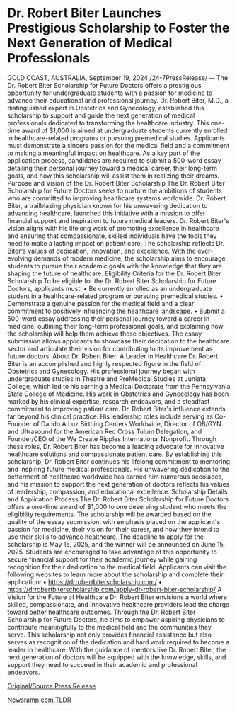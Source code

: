 # Dr. Robert Biter Launches Prestigious Scholarship to Foster the Next Generation of Medical Professionals

GOLD COAST, AUSTRALIA, September 19, 2024 /24-7PressRelease/ -- The Dr. Robert Biter Scholarship for Future Doctors offers a prestigious opportunity for undergraduate students with a passion for medicine to advance their educational and professional journey. Dr. Robert Biter, M.D., a distinguished expert in Obstetrics and Gynecology, established this scholarship to support and guide the next generation of medical professionals dedicated to transforming the healthcare industry.  This one-time award of $1,000 is aimed at undergraduate students currently enrolled in healthcare-related programs or pursuing premedical studies. Applicants must demonstrate a sincere passion for the medical field and a commitment to making a meaningful impact on healthcare. As a key part of the application process, candidates are required to submit a 500-word essay detailing their personal journey toward a medical career, their long-term goals, and how this scholarship will assist them in realizing their dreams.  Purpose and Vision of the Dr. Robert Biter Scholarship The Dr. Robert Biter Scholarship for Future Doctors seeks to nurture the ambitions of students who are committed to improving healthcare systems worldwide. Dr. Robert Biter, a trailblazing physician known for his unwavering dedication to advancing healthcare, launched this initiative with a mission to offer financial support and inspiration to future medical leaders. Dr. Robert Biter's vision aligns with his lifelong work of promoting excellence in healthcare and ensuring that compassionate, skilled individuals have the tools they need to make a lasting impact on patient care.  The scholarship reflects Dr. Biter's values of dedication, innovation, and excellence. With the ever-evolving demands of modern medicine, the scholarship aims to encourage students to pursue their academic goals with the knowledge that they are shaping the future of healthcare.  Eligibility Criteria for the Dr. Robert Biter Scholarship To be eligible for the Dr. Robert Biter Scholarship for Future Doctors, applicants must: •	Be currently enrolled as an undergraduate student in a healthcare-related program or pursuing premedical studies. •	Demonstrate a genuine passion for the medical field and a clear commitment to positively influencing the healthcare landscape. •	Submit a 500-word essay addressing their personal journey toward a career in medicine, outlining their long-term professional goals, and explaining how the scholarship will help them achieve these objectives.  The essay submission allows applicants to showcase their dedication to the healthcare sector and articulate their vision for contributing to its improvement as future doctors.  About Dr. Robert Biter: A Leader in Healthcare Dr. Robert Biter is an accomplished and highly respected figure in the field of Obstetrics and Gynecology. His professional journey began with undergraduate studies in Theatre and PreMedical Studies at Juniata College, which led to his earning a Medical Doctorate from the Pennsylvania State College of Medicine. His work in Obstetrics and Gynecology has been marked by his clinical expertise, research endeavors, and a steadfast commitment to improving patient care.  Dr. Robert Biter's influence extends far beyond his clinical practice. His leadership roles include serving as Co-Founder of Dando A Luz Birthing Centers Worldwide, Director of OB/GYN and Ultrasound for the American Red Cross Tulum Delegation, and Founder/CEO of the We Create Ripples International Nonprofit. Through these roles, Dr. Robert Biter has become a leading advocate for innovative healthcare solutions and compassionate patient care.  By establishing this scholarship, Dr. Robert Biter continues his lifelong commitment to mentoring and inspiring future medical professionals. His unwavering dedication to the betterment of healthcare worldwide has earned him numerous accolades, and his mission to support the next generation of doctors reflects his values of leadership, compassion, and educational excellence.  Scholarship Details and Application Process The Dr. Robert Biter Scholarship for Future Doctors offers a one-time award of $1,000 to one deserving student who meets the eligibility requirements. The scholarship will be awarded based on the quality of the essay submission, with emphasis placed on the applicant's passion for medicine, their vision for their career, and how they intend to use their skills to advance healthcare.  The deadline to apply for the scholarship is May 15, 2025, and the winner will be announced on June 15, 2025. Students are encouraged to take advantage of this opportunity to secure financial support for their academic journey while gaining recognition for their dedication to the medical field.  Applicants can visit the following websites to learn more about the scholarship and complete their application:  •	https://drrobertbiterscholarship.com/ •	https://drrobertbiterscholarship.com/apply-dr-robert-biter-scholarship/  A Vision for the Future of Healthcare Dr. Robert Biter envisions a world where skilled, compassionate, and innovative healthcare providers lead the charge toward better healthcare outcomes. Through the Dr. Robert Biter Scholarship for Future Doctors, he aims to empower aspiring physicians to contribute meaningfully to the medical field and the communities they serve. This scholarship not only provides financial assistance but also serves as recognition of the dedication and hard work required to become a leader in healthcare.  With the guidance of mentors like Dr. Robert Biter, the next generation of doctors will be equipped with the knowledge, skills, and support they need to succeed in their academic and professional endeavors. 

[Original/Source Press Release](https://www.24-7pressrelease.com/press-release/514466/dr-robert-biter-launches-prestigious-scholarship-to-foster-the-next-generation-of-medical-professionals) 

[Newsramp.com TLDR](https://newsramp.com/None) 